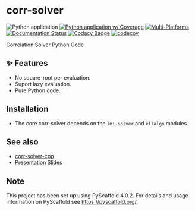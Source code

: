 # corr-solver

![Python application](https://github.com/luk036/corr-solver/workflows/Python%20application/badge.svg)
[![Python application w/ Coverage](https://github.com/luk036/corr-solver/actions/workflows/python-app.yml/badge.svg)](https://github.com/luk036/corr-solver/actions/workflows/python-app.yml)
[![Multi-Platforms](https://github.com/luk036/corr-solver/actions/workflows/multi-platforms.yml/badge.svg)](https://github.com/luk036/corr-solver/actions/workflows/multi-platforms.yml)
[![Documentation Status](https://readthedocs.org/projects/corr-solver/badge/?version=latest)](https://corr-solver.readthedocs.io/en/latest/?badge=latest)
[![Codacy Badge](https://api.codacy.com/project/badge/Grade/a2f75bd3cc1e4c34be4741bdd61168ba)](https://app.codacy.com/app/luk036/corr-solver?utm_source=github.com&utm_medium=referral&utm_content=luk036/corr-solver&utm_campaign=badger)
[![codecov](https://codecov.io/gh/luk036/corr-solver/branch/master/graph/badge.svg)](https://codecov.io/gh/luk036/corr-solver)

Correlation Solver Python Code

## ✨ Features

- No square-root per evaluation.
- Suport lazy evaluation.
- Pure Python code.

## Installation

- The core corr-solver depends on the `lmi-solver` and `ellalgo` modules.

## See also

- [corr-solver-cpp](https://github.com/luk036/corr-solver-cpp)
- [Presentation Slides](https://luk036.github.io/cvx)

<!-- pyscaffold-notes -->

## Note

This project has been set up using PyScaffold 4.0.2. For details and usage
information on PyScaffold see https://pyscaffold.org/.
